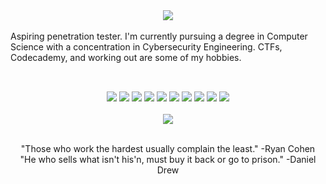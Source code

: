 <div align="center">
 <img class="img" src="https://media.licdn.com/dms/image/D4E16AQGmJbUZ8jkhZw/profile-displaybackgroundimage-shrink_200_800/0/1666232085833?e=2147483647&v=beta&t=LisQGVKvuxkccOmSXdpf8s6g1MyN03gN5rkGI__SeOU" />
</div>
<br>
Aspiring penetration tester. I'm currently pursuing a degree in Computer Science with a concentration in Cybersecurity Engineering. CTFs, Codecademy, and working out are some of my hobbies.<br>
<br>

##
<div align="center">
<img class="img" src="https://img.shields.io/badge/javascript-%23323330.svg?style=flat&logo=javascript&logoColor=%23F7DF1E" /> <img class="img" src="https://img.shields.io/badge/Solidity-%23363636.svg?style=flat&logo=solidity&logoColor=white" /> <img class="img" src="https://img.shields.io/badge/html5-%23E34F26.svg?style=flat&logo=html5&logoColor=white" /> <img class="img" src="https://img.shields.io/badge/css3-%231572B6.svg?style=flat&logo=css3&logoColor=white" /> <img class="img" src="https://img.shields.io/badge/php-%23777BB4.svg?style=flat&logo=php&logoColor=white" /> <img class="img" src="https://img.shields.io/badge/python-3670A0?style=flat&logo=python&logoColor=ffdd54" /> <img class="img" src="https://img.shields.io/badge/shell_script-%23121011.svg?style=flat&logo=gnu-bash&logoColor=white" /> <img class="img" src="https://img.shields.io/badge/AWS-%23FF9900.svg?style=flat&logo=amazon-aws&logoColor=white" /> <img class="img" src="https://img.shields.io/badge/express.js-%23404d59.svg?style=flat&logo=express&logoColor=%2361DAFB" /> <img class="img" src="https://img.shields.io/badge/node.js-6DA55F?style=flat&logo=node.js&logoColor=white" />
</div>

<br>
<div align="center">
 <img class="img" src="https://github-readme-stats.vercel.app/api/top-langs/?username=Wayahlife&theme=tokyonight&hide_border=true&include_all_commits=false&count_private=false&layout=compact" />
</div>
<br>
<p align="center">"Those who work the hardest usually complain the least." -Ryan Cohen<br>
"He who sells what isn't his'n, must buy it back or go to prison." -Daniel Drew<br>
</p>
